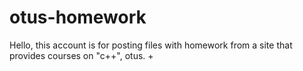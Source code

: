 # otus-homework
Hello, this account is for posting files with homework from a site that provides courses on "c++", otus. 
+
